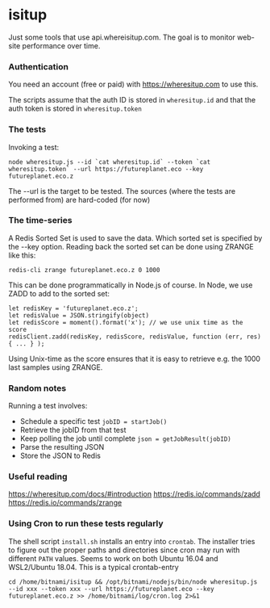 # isitup

Just some tools that use api.whereisitup.com. The goal is to monitor web-site performance over time.

### Authentication

You need an account (free or paid) with https://wheresitup.com to use this.

The scripts assume that the auth ID is stored in ```wheresitup.id``` and that the auth token is stored in ```wheresitup.token```

### The tests

Invoking a test:
````
node wheresitup.js --id `cat wheresitup.id` --token `cat wheresitup.token` --url https://futureplanet.eco --key futureplanet.eco.z
````

The --url is the target to be tested. The sources (where the tests are performed from) are hard-coded (for now)

### The time-series

A Redis Sorted Set is used to save the data. Which sorted set is specified by the --key option.
Reading back the sorted set can be done using ZRANGE like this:
````
redis-cli zrange futureplanet.eco.z 0 1000
````
This can be done programmatically in Node.js of course. In Node, we use ZADD to add to the sorted set:
````
let redisKey = 'futureplanet.eco.z';
let redisValue = JSON.stringify(object)
let redisScore = moment().format('x'); // we use unix time as the score
redisClient.zadd(redisKey, redisScore, redisValue, function (err, res) { ... } );
````
Using Unix-time as the score ensures that it is easy to retrieve e.g. the 1000 last samples using ZRANGE.

### Random notes

Running a test involves:

- Schedule a specific test ````jobID = startJob()````
- Retrieve the jobID from that test
- Keep polling the job until complete ````json = getJobResult(jobID)````
- Parse the resulting JSON
- Store the JSON to Redis

### Useful reading

https://wheresitup.com/docs/#introduction
https://redis.io/commands/zadd
https://redis.io/commands/zrange

### Using Cron to run these tests regularly

The shell script ````install.sh```` installs an entry into ````crontab````. The installer tries to figure out the proper paths and directories since cron may run with different ````PATH```` values. Seems to work on both Ubuntu 16.04 and WSL2/Ubuntu 18.04. This is a typical crontab-entry

````
cd /home/bitnami/isitup && /opt/bitnami/nodejs/bin/node wheresitup.js --id xxx --token xxx --url https://futureplanet.eco --key futureplanet.eco.z >> /home/bitnami/log/cron.log 2>&1
````
